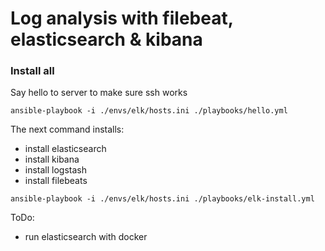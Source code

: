 # Log analysis with filebeat, elasticsearch & kibana

### Install all
Say hello to server to make sure ssh works
```
ansible-playbook -i ./envs/elk/hosts.ini ./playbooks/hello.yml
```
The next command installs:
- install elasticsearch
- install kibana
- install logstash
- install filebeats

```
ansible-playbook -i ./envs/elk/hosts.ini ./playbooks/elk-install.yml
```

ToDo:
- run elasticsearch with docker

